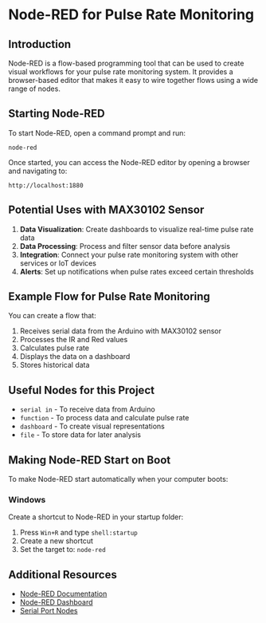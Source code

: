 # Node-RED for Pulse Rate Monitoring

## Introduction
Node-RED is a flow-based programming tool that can be used to create visual workflows for your pulse rate monitoring system. It provides a browser-based editor that makes it easy to wire together flows using a wide range of nodes.

## Starting Node-RED
To start Node-RED, open a command prompt and run:
```
node-red
```

Once started, you can access the Node-RED editor by opening a browser and navigating to:
```
http://localhost:1880
```

## Potential Uses with MAX30102 Sensor

1. **Data Visualization**: Create dashboards to visualize real-time pulse rate data
2. **Data Processing**: Process and filter sensor data before analysis
3. **Integration**: Connect your pulse rate monitoring system with other services or IoT devices
4. **Alerts**: Set up notifications when pulse rates exceed certain thresholds

## Example Flow for Pulse Rate Monitoring

You can create a flow that:
1. Receives serial data from the Arduino with MAX30102 sensor
2. Processes the IR and Red values
3. Calculates pulse rate
4. Displays the data on a dashboard
5. Stores historical data

## Useful Nodes for this Project

- `serial in` - To receive data from Arduino
- `function` - To process data and calculate pulse rate
- `dashboard` - To create visual representations
- `file` - To store data for later analysis

## Making Node-RED Start on Boot

To make Node-RED start automatically when your computer boots:

### Windows
Create a shortcut to Node-RED in your startup folder:
1. Press `Win+R` and type `shell:startup`
2. Create a new shortcut
3. Set the target to: `node-red`

## Additional Resources

- [Node-RED Documentation](https://nodered.org/docs/)
- [Node-RED Dashboard](https://flows.nodered.org/node/node-red-dashboard)
- [Serial Port Nodes](https://flows.nodered.org/node/node-red-node-serialport)